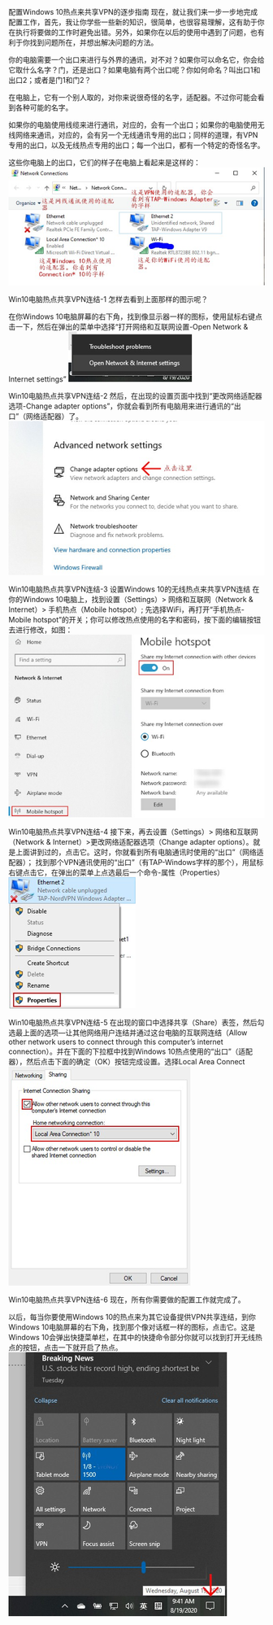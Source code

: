 
配置Windows 10热点来共享VPN的逐步指南
现在，就让我们来一步一步地完成配置工作，首先，我让你学些一些新的知识，很简单，也很容易理解，这有助于你在执行将要做的工作时避免出错。另外，如果你在以后的使用中遇到了问题，也有利于你找到问题所在，并想出解决问题的方法。

你的电脑需要一个出口来进行与外界的通讯，对不对？如果你可以命名它，你会给它取什么名字？门，还是出口？如果电脑有两个出口呢？你如何命名？叫出口1和出口2；或者是门1和门2？

在电脑上，它有一个别人取的，对你来说很奇怪的名字，适配器。不过你可能会看到各种可能的名字。

如果你的电脑使用线缆来进行通讯，对应的，会有一个出口；如果你的电脑使用无线网络来通讯，对应的，会有另一个无线通讯专用的出口；同样的道理，有VPN专用的出口，以及无线热点专用的出口；每一个出口，都有一个特定的奇怪名字。

这些你电脑上的出口，它们的样子在电脑上看起来是这样的：
![0c5604d8c495efdcc631bc92cc4202f3.png](../../../../_resources/0c5604d8c495efdcc631bc92cc4202f3.png)


Win10电脑热点共享VPN连结-1
怎样去看到上面那样的图示呢？

在你Windows 10电脑屏幕的右下角，找到像显示器一样的图标，使用鼠标右键点击一下，然后在弹出的菜单中选择“打开网络和互联网设置-Open Network & Internet settings”
![c27401ac843f9246622b26d207e1f8aa.png](../../../../_resources/c27401ac843f9246622b26d207e1f8aa.png)


Win10电脑热点共享VPN连结-2
然后，在出现的设置页面中找到“更改网络适配器选项-Change adapter options”，你就会看到所有电脑用来进行通讯的“出口”（网络适配器）了。
![a6737aaa2858b2994837f482dab243d9.png](../../../../_resources/a6737aaa2858b2994837f482dab243d9.png)


Win10电脑热点共享VPN连结-3
设置Windows 10的无线热点来共享VPN连结
在你的Windows 10电脑上，找到设置（Settings）> 网络和互联网（Network & Internet）> 手机热点（Mobile hotspot）;
先选择WiFi，再打开“手机热点-Mobile hotspot”的开关；你可以修改热点使用的名字和密码，按下面的编辑按钮去进行修改，如图：
![43e0cea0f7ba8a278d3dc7584ff3155e.png](../../../../_resources/43e0cea0f7ba8a278d3dc7584ff3155e.png)

Win10电脑热点共享VPN连结-4
接下来，再去设置（Settings）> 网络和互联网（Network & Internet）>更改网络适配器选项（Change adapter options）。就是上面讲到过的，点击它。这时，你就看到所有电脑通讯时使用的“出口”（网络适配器）；
找到那个VPN通讯使用的“出口”（有TAP-Windows字样的那个），用鼠标右键点击它，在弹出的菜单上点选最后一个命令-属性（Properties）
![f3c6b9d196eaa2e59195a79c5fcbdfdb.png](../../../../_resources/f3c6b9d196eaa2e59195a79c5fcbdfdb.png)

Win10电脑热点共享VPN连结-5
在出现的窗口中选择共享（Share）表签，然后勾选最上面的选项—让其他网络用户连结并通过这台电脑的互联网连结（Allow other network users to connect through this computer’s internet connection）。并在下面的下拉框中找到Windows 10热点使用的“出口”（适配器），然后点击下面的确定（OK）按钮完成设置。选择Local Area Connect 
![77da2e7621a8d3c2d37d3ed120ae796f.png](../../../../_resources/77da2e7621a8d3c2d37d3ed120ae796f.png)


Win10电脑热点共享VPN连结-6
现在，所有你需要做的配置工作就完成了。

以后，每当你要使用Windows 10的热点来为其它设备提供VPN共享连结，到你Windows 10电脑屏幕的右下角，找到那个像对话框一样的图标，点击它。这是Windows 10会弹出快捷菜单栏，在其中的快捷命令部分你就可以找到打开无线热点的按钮，点击一下就开启了热点。
![ae5295e384fa5798e13f6364f1507a7b.png](../../../../_resources/ae5295e384fa5798e13f6364f1507a7b.png)

